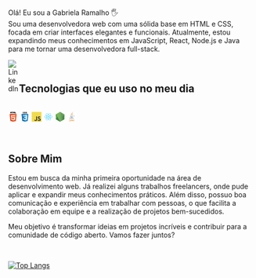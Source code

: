 Olá! Eu sou a Gabriela Ramalho 🖐️ <br>
Sou uma desenvolvedora web com uma sólida base em HTML e CSS, focada em criar interfaces elegantes e funcionais. Atualmente, estou expandindo meus conhecimentos em JavaScript, React, Node.js e Java para me tornar uma desenvolvedora full-stack.

<a href="https://www.linkedin.com/in/gxbrielaramalho/">
  <img align="left" alt="LinkedIn" width="22px" src="https://cdn.jsdelivr.net/npm/simple-icons@v3/icons/linkedin.svg" />
</a>
<br />

## Tecnologias que eu uso no meu dia
<p align="left">
  <br />
  <code><img height="20" src="https://raw.githubusercontent.com/github/explore/80688e429a7d4ef2fca1e82350fe8e3517d3494d/topics/html/html.png"></code>
  <code><img height="20" src="https://raw.githubusercontent.com/github/explore/80688e429a7d4ef2fca1e82350fe8e3517d3494d/topics/css/css.png"></code>
  <code><img height="20" src="https://raw.githubusercontent.com/github/explore/80688e429a7d4ef2fca1e82350fe8e3517d3494d/topics/javascript/javascript.png"></code>
  <code><img height="20" src="https://raw.githubusercontent.com/github/explore/80688e429a7d4ef2fca1e82350fe8e3517d3494d/topics/react/react.png"></code>
  <code><img height="20" src="https://raw.githubusercontent.com/github/explore/80688e429a7d4ef2fca1e82350fe8e3517d3494d/topics/nodejs/nodejs.png"></code>
  <code><img height="20" src="https://raw.githubusercontent.com/github/explore/80688e429a7d4ef2fca1e82350fe8e3517d3494d/topics/java/java.png"></code>
</p>
<br />

## Sobre Mim
Estou em busca da minha primeira oportunidade na área de desenvolvimento web. Já realizei alguns trabalhos freelancers, onde pude aplicar e expandir meus conhecimentos práticos. Além disso, possuo boa comunicação e experiência em trabalhar com pessoas, o que facilita a colaboração em equipe e a realização de projetos bem-sucedidos.

Meu objetivo é transformar ideias em projetos incríveis e contribuir para a comunidade de código aberto. Vamos fazer juntos?

<br />

[![Top Langs](https://github-readme-stats.vercel.app/api/top-langs/?username=gxbrielaramalho&layout=compact&show_icons=true&theme=buefy)](https://github.com/gxbrielaramalho/github-readme-stats)

